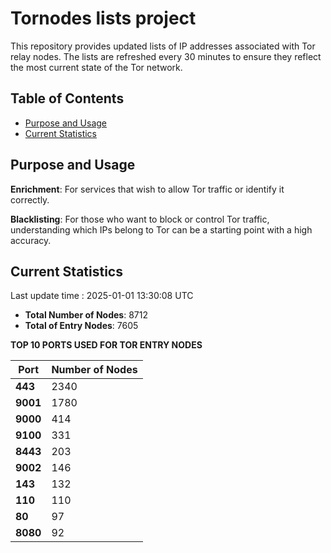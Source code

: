 # Tornodes lists project

This repository provides updated lists of IP addresses associated with Tor relay nodes. The lists are refreshed every 30 minutes to ensure they reflect the most current state of the Tor network.

## Table of Contents

- [Purpose and Usage](#purpose-and-usage)
- [Current Statistics](#current-statistics)


## Purpose and Usage

**Enrichment**: For services that wish to allow Tor traffic or identify it correctly.

**Blacklisting**: For those who want to block or control Tor traffic, understanding which IPs belong to Tor can be a starting point with a high accuracy.

## Current Statistics

Last update time : 2025-01-01 13:30:08 UTC

- **Total Number of Nodes**: 8712
- **Total of Entry Nodes**: 7605

**TOP 10 PORTS USED FOR TOR ENTRY NODES**

| **Port** | **Number of Nodes** |
|------|-----------------|
| **443**   | 2340  |
| **9001**   | 1780  |
| **9000**   | 414  |
| **9100**   | 331  |
| **8443**   | 203  |
| **9002**   | 146  |
| **143**   | 132  |
| **110**   | 110  |
| **80**   | 97  |
| **8080**   | 92  |

